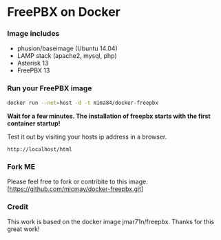 # FreePBX on Docker

### Image includes

 * phusion/baseimage (Ubuntu 14.04)
 * LAMP stack (apache2, mysql, php)
 * Asterisk 13
 * FreePBX 13
 


### Run your FreePBX image
```bash
docker run --net=host -d -t mima84/docker-freepbx
```

**Wait for a few minutes. The installation of freepbx starts with the first container startup!**

Test it out by visiting your hosts ip address in a browser.
```
http://localhost/html
```



### Fork ME

Please feel free to fork or contribite to this image.
[https://github.com/micmay/docker-freepbx.git]


### Credit

This work is based on the docker image jmar71n/freepbx.
Thanks for this great work!
